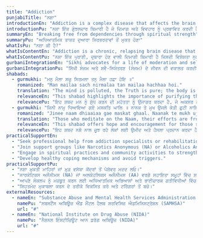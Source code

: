 ```yaml
---
title: "Addiction"
punjabiTitle: "ਨਸ਼ਾ"
introductionEn: "Addiction is a complex disease that affects the brain and behavior. It is characterized by an intense craving for a substance or behavior, and a compulsive pursuit of it despite harmful consequences."
introductionPu: "ਨਸ਼ਾ ਇੱਕ ਗੁੰਝਲਦਾਰ ਬਿਮਾਰੀ ਹੈ ਜੋ ਦਿਮਾਗ ਅਤੇ ਵਿਵਹਾਰ ਨੂੰ ਪ੍ਰਭਾਵਿਤ ਕਰਦੀ ਹੈ। ਇਸਦੀ ਵਿਸ਼ੇਸ਼ਤਾ ਕਿਸੇ ਪਦਾਰਥ ਜਾਂ ਵਿਵਹਾਰ ਲਈ ਤੀਬਰ ਲਾਲਸਾ, ਅਤੇ ਨੁਕਸਾਨਦੇਹ ਨਤੀਜਿਆਂ ਦੇ ਬਾਵਜੂਦ ਇਸਦਾ ਲਾਜ਼ਮੀ ਪਿੱਛਾ ਕਰਨਾ ਹੈ।"
summaryEn: "Breaking free from dependencies through spiritual strength"
summaryPu: "ਅਧਿਆਤਮਿਕ ਤਾਕਤ ਦੁਆਰਾ ਨਿਰਭਰਤਾਵਾਂ ਤੋਂ ਮੁਕਤ ਹੋਣਾ"
whatIsPu: "ਨਸ਼ਾ ਕੀ ਹੈ?"
whatIsContentEn: "Addiction is a chronic, relapsing brain disease that is characterized by compulsive drug seeking and use, despite harmful consequences. It is considered a brain disease because drugs change the brain—they change its structure and how it works. These brain changes can be long-lasting and can lead to the harmful, self-destructive behaviors seen in people who abuse drugs."
whatIsContentPu: "ਨਸ਼ਾ ਇੱਕ ਪੁਰਾਣੀ, ਦੁਬਾਰਾ ਹੋਣ ਵਾਲੀ ਦਿਮਾਗੀ ਬਿਮਾਰੀ ਹੈ ਜਿਸਦੀ ਵਿਸ਼ੇਸ਼ਤਾ ਨੁਕਸਾਨਦੇਹ ਨਤੀਜਿਆਂ ਦੇ ਬਾਵਜੂਦ ਨਸ਼ੀਲੇ ਪਦਾਰਥਾਂ ਦੀ ਲਾਜ਼ਮੀ ਖੋਜ ਅਤੇ ਵਰਤੋਂ ਹੈ। ਇਸਨੂੰ ਦਿਮਾਗੀ ਬਿਮਾਰੀ ਮੰਨਿਆ ਜਾਂਦਾ ਹੈ ਕਿਉਂਕਿ ਨਸ਼ੇ ਦਿਮਾਗ ਨੂੰ ਬਦਲਦੇ ਹਨ—ਉਹ ਇਸਦੀ ਬਣਤਰ ਅਤੇ ਕੰਮ ਕਰਨ ਦੇ ਤਰੀਕੇ ਨੂੰ ਬਦਲਦੇ ਹਨ। ਇਹ ਦਿਮਾਗੀ ਤਬਦੀਲੀਆਂ ਲੰਬੇ ਸਮੇਂ ਤੱਕ ਚੱਲਣ ਵਾਲੀਆਂ ਹੋ ਸਕਦੀਆਂ ਹਨ ਅਤੇ ਨਸ਼ੀਲੇ ਪਦਾਰਥਾਂ ਦੀ ਦੁਰਵਰਤੋਂ ਕਰਨ ਵਾਲੇ ਲੋਕਾਂ ਵਿੱਚ ਦੇਖੇ ਗਏ ਨੁਕਸਾਨਦੇਹ, ਸਵੈ-ਵਿਨਾਸ਼ਕਾਰੀ ਵਿਵਹਾਰਾਂ ਦਾ ਕਾਰਨ ਬਣ ਸਕਦੀਆਂ ਹਨ।"
gurbaniIntegrationEn: "Sikhi advocates for a life of moderation and self-control (Sanjam). Gurbani teaches us to overcome our five vices, including lust, anger, greed, attachment, and ego, which can lead to addictive behaviors. Through Naam Simran and Sangat, individuals can find the spiritual strength to resist temptations and embark on a path of recovery and spiritual growth."
gurbaniIntegrationPu: "ਸਿੱਖੀ ਸੰਜਮ ਅਤੇ ਸਵੈ-ਨਿਯੰਤਰਣ (ਸੰਜਮ) ਦੇ ਜੀਵਨ ਦੀ ਵਕਾਲਤ ਕਰਦੀ ਹੈ। ਗੁਰਬਾਣੀ ਸਾਨੂੰ ਆਪਣੀਆਂ ਪੰਜ ਬੁਰਾਈਆਂ, ਜਿਨ੍ਹਾਂ ਵਿੱਚ ਕਾਮ, ਕ੍ਰੋਧ, ਲੋਭ, ਮੋਹ, ਅਤੇ ਹੰਕਾਰ ਸ਼ਾਮਲ ਹਨ, ਨੂੰ ਦੂਰ ਕਰਨ ਦੀ ਸਿੱਖਿਆ ਦਿੰਦੀ ਹੈ, ਜੋ ਨਸ਼ੇੜੀ ਵਿਵਹਾਰਾਂ ਦਾ ਕਾਰਨ ਬਣ ਸਕਦੀਆਂ ਹਨ। ਨਾਮ ਸਿਮਰਨ ਅਤੇ ਸੰਗਤ ਦੁਆਰਾ, ਵਿਅਕਤੀ ਲਾਲਚਾਂ ਦਾ ਵਿਰੋਧ ਕਰਨ ਅਤੇ ਰਿਕਵਰੀ ਅਤੇ ਅਧਿਆਤਮਿਕ ਵਿਕਾਸ ਦੇ ਮਾਰਗ 'ਤੇ ਚੱਲਣ ਲਈ ਅਧਿਆਤਮਿਕ ਤਾਕਤ ਲੱਭ ਸਕਦੇ ਹਨ।"
shabads:
  - gurmukhi: "ਮਨੁ ਮੈਲਾ ਸਚੁ ਨਿਰਮਲਾ ਤਨੁ ਮੈਲਾ ਹਛਾ ਹੋਇ ॥"
    romanized: "Man mailaa sach nirmalaa tan mailaa hachhaa hoi."
    translation: "The mind is polluted, the Truth is pure; the body is polluted, it becomes clean."
    relevanceEn: "This shabad highlights the importance of purifying the mind, which is often at the root of addictive behaviors. Spiritual cleansing through Naam Simran can lead to true liberation."
    relevancePu: "ਇਹ ਸ਼ਬਦ ਮਨ ਨੂੰ ਸ਼ੁੱਧ ਕਰਨ ਦੀ ਮਹੱਤਤਾ ਨੂੰ ਉਜਾਗਰ ਕਰਦਾ ਹੈ, ਜੋ ਅਕਸਰ ਨਸ਼ੇੜੀ ਵਿਵਹਾਰਾਂ ਦੀ ਜੜ੍ਹ ਹੁੰਦਾ ਹੈ। ਨਾਮ ਸਿਮਰਨ ਦੁਆਰਾ ਅਧਿਆਤਮਿਕ ਸ਼ੁੱਧੀਕਰਨ ਸੱਚੀ ਮੁਕਤੀ ਵੱਲ ਲੈ ਜਾ ਸਕਦਾ ਹੈ।"
  - gurmukhi: "ਜਿਨੀ ਨਾਮੁ ਧਿਆਇਆ ਗਏ ਮਸਕਤਿ ਘਾਲਿ ॥ ਨਾਨਕ ਤੇ ਮੁਖ ਉਜਲੇ ਕੇਤੀ ਛੁਟੀ ਨਾਲਿ ॥"
    romanized: "Jinee naam dhiaaiaa gae maskat ghaal. Naanak te mukh ujale ketee chhutee naal."
    translation: "Those who meditate on the Naam, their efforts are fruitful. O Nanak, their faces are radiant, and many are emancipated along with them."
    relevanceEn: "This shabad offers hope and encouragement for those struggling with addiction, emphasizing that through devotion and spiritual practice, not only can they find liberation, but they can also inspire others."
    relevancePu: "ਇਹ ਸ਼ਬਦ ਨਸ਼ੇ ਨਾਲ ਜੂਝ ਰਹੇ ਲੋਕਾਂ ਲਈ ਉਮੀਦ ਅਤੇ ਹੌਸਲਾ ਪ੍ਰਦਾਨ ਕਰਦਾ ਹੈ, ਇਸ ਗੱਲ 'ਤੇ ਜ਼ੋਰ ਦਿੰਦਾ ਹੈ ਕਿ ਭਗਤੀ ਅਤੇ ਅਧਿਆਤਮਿਕ ਅਭਿਆਸ ਦੁਆਰਾ, ਉਹ ਨਾ ਸਿਰਫ਼ ਮੁਕਤੀ ਪ੍ਰਾਪਤ ਕਰ ਸਕਦੇ ਹਨ, ਬਲਕਿ ਦੂਜਿਆਂ ਨੂੰ ਵੀ ਪ੍ਰੇਰਿਤ ਕਰ ਸਕਦੇ ਹਨ।"
practicalSupportEn:
  - "Seek professional help from addiction specialists or rehabilitation centers."
  - "Join support groups like Narcotics Anonymous (NA) or Alcoholics Anonymous (AA)."
  - "Engage in spiritual practices and community activities to strengthen your resolve."
  - "Develop healthy coping mechanisms and avoid triggers."
practicalSupportPu:
  - "ਨਸ਼ਾ ਮੁਕਤੀ ਮਾਹਿਰਾਂ ਜਾਂ ਮੁੜ ਵਸੇਬਾ ਕੇਂਦਰਾਂ ਤੋਂ ਪੇਸ਼ੇਵਰ ਮਦਦ ਲਓ।"
  - "ਨਾਰਕੋਟਿਕਸ ਅਨੌਨੀਮਸ (NA) ਜਾਂ ਅਲਕੋਹਲਿਕਸ ਅਨੌਨੀਮਸ (AA) ਵਰਗੇ ਸਹਾਇਤਾ ਸਮੂਹਾਂ ਵਿੱਚ ਸ਼ਾਮਲ ਹੋਵੋ।"
  - "ਆਪਣੇ ਸੰਕਲਪ ਨੂੰ ਮਜ਼ਬੂਤ ​​ਕਰਨ ਲਈ ਅਧਿਆਤਮਿਕ ਅਭਿਆਸਾਂ ਅਤੇ ਭਾਈਚਾਰਕ ਗਤੀਵਿਧੀਆਂ ਵਿੱਚ ਸ਼ਾਮਲ ਹੋਵੋ।"
  - "ਸਿਹਤਮੰਦ ਮੁਕਾਬਲਾ ਕਰਨ ਦੇ ਤਰੀਕੇ ਵਿਕਸਿਤ ਕਰੋ ਅਤੇ ਟਰਿੱਗਰਾਂ ਤੋਂ ਬਚੋ।"
externalResources:
  - nameEn: "Substance Abuse and Mental Health Services Administration (SAMHSA)"
    namePu: "ਸਬਸਟੈਂਸ ਅਬਿਊਜ਼ ਐਂਡ ਮੈਂਟਲ ਹੈਲਥ ਸਰਵਿਸਿਜ਼ ਐਡਮਿਨਿਸਟ੍ਰੇਸ਼ਨ (SAMHSA)"
    url: "#"
  - nameEn: "National Institute on Drug Abuse (NIDA)"
    namePu: "ਨੈਸ਼ਨਲ ਇੰਸਟੀਚਿਊਟ ਆਨ ਡਰੱਗ ਅਬਿਊਜ਼ (NIDA)"
    url: "#"
---
```

